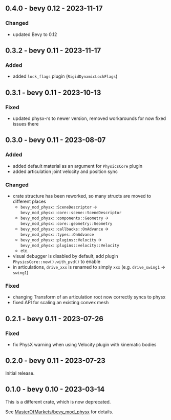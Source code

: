 ## 0.4.0 - bevy 0.12 - 2023-11-17

### Changed

 - updated Bevy to 0.12

## 0.3.2 - bevy 0.11 - 2023-11-17

### Added

 - added `lock_flags` plugin (`RigidDynamicLockFlags`)

## 0.3.1 - bevy 0.11 - 2023-10-13

### Fixed

 - updated physx-rs to newer version, removed workarounds for now fixed issues there

## 0.3.0 - bevy 0.11 - 2023-08-07

### Added

 - added default material as an argument for `PhysicsCore` plugin
 - added articulation joint velocity and position sync

### Changed

 - crate structure has been reworked, so many structs are moved to different places
   - `bevy_mod_physx::SceneDescriptor` -> `bevy_mod_physx::core::scene::SceneDescriptor`
   - `bevy_mod_physx::components::Geometry` -> `bevy_mod_physx::core::geometry::Geometry`
   - `bevy_mod_physx::callbacks::OnAdvance` -> `bevy_mod_physx::types::OnAdvance`
   - `bevy_mod_physx::plugins::Velocity` -> `bevy_mod_physx::plugins::velocity::Velocity`
   - etc.
 - visual debugger is disabled by default, add plugin `PhysicsCore::new().with_pvd()` to enable
 - in articulations, `drive_xxx` is renamed to simply `xxx` (e.g. `drive_swing1` -> `swing1`)

### Fixed

 - changing Transform of an articulation root now correctly syncs to physx
 - fixed API for scaling an existing convex mesh

## 0.2.1 - bevy 0.11 - 2023-07-26

### Fixed

 - fix PhysX warning when using Velocity plugin with kinematic bodies

## 0.2.0 - bevy 0.11 - 2023-07-23

Initial release.

## 0.1.0 - bevy 0.10 - 2023-03-14

This is a different crate, which is now deprecated.

See [MasterOfMarkets/bevy_mod_physx](https://github.com/MasterOfMarkets/bevy_mod_physx) for details.
